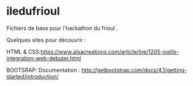 # iledufrioul
Fichiers de base pour l'hackathon du frioul . 


Quelques sites pour découvrir : 

HTML & CSS:https://www.alsacreations.com/article/lire/1205-outils-integration-web-debuter.html

BOOTSRAP: Documentation : http://getbootstrap.com/docs/4.1/getting-started/introduction/

